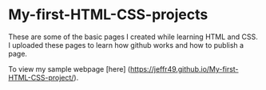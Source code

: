 # My-first-HTML-CSS-projects
These are some of the basic pages I created while learning HTML and CSS.
I uploaded these pages to learn how github works and how to publish a page.

To view my sample webpage [here] (https://jeffr49.github.io/My-first-HTML-CSS-project/).

